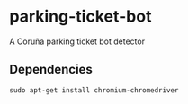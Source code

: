 # parking-ticket-bot
A Coruña parking ticket bot detector

## Dependencies

```
sudo apt-get install chromium-chromedriver

```